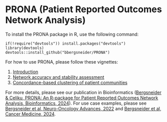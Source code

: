 # PRONA (Patient Reported Outcomes Network Analysis)
 
To install the PRONA package in R, use the following command:

```
if(!require("devtools")) install.packages("devtools")
library(devtools)
devtools::install_github("bbergsneider/PRONA")
```

For how to use PRONA, please follow these vignettes:
1. [Introduction](https://rpubs.com/brandonbergs/prona-introduction)
2. [Network accuracy and stability assessment](https://rpubs.com/brandonbergs/PRONA-statistical-assessment)
3. [Concordance-based clustering of patient communities](https://rpubs.com/brandonbergs/prona-unsupervised-clustering)

For more details, please see our publication in Bioinformatics ([Bergsneider & Celiku, PRONA: An R-package for Patient Reported Outcomes Network Analysis, Bioinformatics, 2024](https://pubmed.ncbi.nlm.nih.gov/39520406/)). For use case examples, please see [Bergsneider et al, Neuro-Oncology Advances, 2022](https://pubmed.ncbi.nlm.nih.gov/36820236/) and [Bergsneider et al, Cancer Medicine, 2024](https://pubmed.ncbi.nlm.nih.gov/39377555/).

